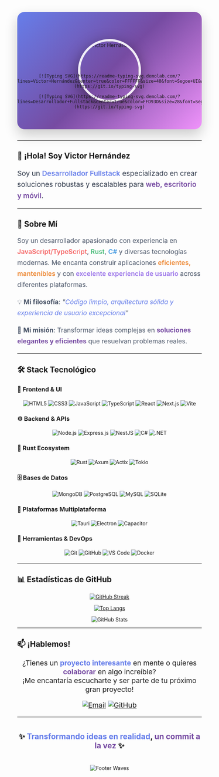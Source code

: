 <!-- Header con Efecto de Escritura -->
<div align="center">

<!-- Banner personalizado con gradiente mejorado -->
<div style="position: relative; height: 320px; background: linear-gradient(135deg, #667eea 0%, #764ba2 50%, #f093fb 100%); border-radius: 20px; margin-bottom: 30px; display: flex; align-items: center; justify-content: center; overflow: hidden; box-shadow: 0 15px 35px rgba(0,0,0,0.2);">
  
  <!-- Efecto de ondas -->
  <div style="position: absolute; bottom: 0; left: 0; width: 100%; height: 100px; background: url('https://raw.githubusercontent.com/creativetimofficial/argon-design-system/gh-pages/assets/img/wave.png') center/cover no-repeat; opacity: 0.4;"></div>
  
  <!-- Foto de perfil circular superpuesta -->
  <div style="position: absolute; top: 50%; left: 50%; transform: translate(-50%, -50%);">
    <img src="https://avatars.githubusercontent.com/u/181603194?v=4" 
         alt="Victor Hernández" 
         width="160" 
         height="160" 
         style="border-radius: 50%; border: 6px solid rgba(255,255,255,0.9); box-shadow: 0 12px 40px rgba(0,0,0,0.4);">
  </div>
  
  <!-- Texto del header con efecto de escritura -->
  <div style="position: absolute; bottom: 40px; width: 100%; text-align: center;">
    
    [![Typing SVG](https://readme-typing-svg.demolab.com/?lines=Victor+Hernández&center=true&color=FFFFFF&size=40&font=Segoe+UI&weight=800&width=500&height=60&duration=2000&pause=1000)](https://git.io/typing-svg)
    
    [![Typing SVG](https://readme-typing-svg.demolab.com/?lines=Desarrollador+Fullstack&center=true&color=FFD93D&size=28&font=Segoe+UI&weight=600&width=600&height=40&duration=1500&pause=800)](https://git.io/typing-svg)
    
  </div>
</div>

</div>

---

## 👋 **¡Hola! Soy Victor Hernández**

<div style="font-size: 1.2rem; line-height: 1.6; color: #2D3748;">
  
Soy un **<span style="color: #667eea; font-weight: 600;">Desarrollador Fullstack</span>** especializado en crear soluciones robustas y escalables para **<span style="color: #764ba2; font-weight: 600;">web, escritorio y móvil</span>**. 

</div>

---

## 🚀 **Sobre Mí**

<div style="font-size: 1.1rem; line-height: 1.7; color: #4A5568;">
  
Soy un desarrollador apasionado con experiencia en **<span style="color: #F56565; font-weight: 600;">JavaScript/TypeScript</span>**, **<span style="color: #48BB78; font-weight: 600;">Rust</span>**, **<span style="color: #4299E1; font-weight: 600;">C#</span>** y diversas tecnologías modernas. Me encanta construir aplicaciones **<span style="color: #ED8936; font-weight: 600;">eficientes, mantenibles</span>** y con **<span style="color: #9F7AEA; font-weight: 600;">excelente experiencia de usuario</span>** across diferentes plataformas.

💡 **Mi filosofía**: *"<span style="color: #667eea;">Código limpio, arquitectura sólida y experiencia de usuario excepcional</span>"*

🚀 **Mi misión**: Transformar ideas complejas en **<span style="color: #764ba2;">soluciones elegantes y eficientes</span>** que resuelvan problemas reales.

</div>

---

## 🛠️ **Stack Tecnológico**

### **🎨 Frontend & UI**
<div align="center" style="margin: 20px 0;">
  
![HTML5](https://img.shields.io/badge/HTML5-E34F26?style=for-the-badge&logo=html5&logoColor=white&labelColor=black)
![CSS3](https://img.shields.io/badge/CSS3-1572B6?style=for-the-badge&logo=css3&logoColor=white&labelColor=black)
![JavaScript](https://img.shields.io/badge/JavaScript-F7DF1E?style=for-the-badge&logo=javascript&logoColor=black&labelColor=black)
![TypeScript](https://img.shields.io/badge/TypeScript-007ACC?style=for-the-badge&logo=typescript&logoColor=white&labelColor=black)
![React](https://img.shields.io/badge/React-20232A?style=for-the-badge&logo=react&logoColor=61DAFB&labelColor=black)
![Next.js](https://img.shields.io/badge/Next.js-000000?style=for-the-badge&logo=next.js&logoColor=white&labelColor=black)
![Vite](https://img.shields.io/badge/Vite-646CFF?style=for-the-badge&logo=vite&logoColor=white&labelColor=black)

</div>

### **⚙️ Backend & APIs**
<div align="center" style="margin: 20px 0;">

![Node.js](https://img.shields.io/badge/Node.js-339933?style=for-the-badge&logo=nodedotjs&logoColor=white&labelColor=black)
![Express.js](https://img.shields.io/badge/Express.js-000000?style=for-the-badge&logo=express&logoColor=white&labelColor=black)
![NestJS](https://img.shields.io/badge/NestJS-E0234E?style=for-the-badge&logo=nestjs&logoColor=white&labelColor=black)
![C#](https://img.shields.io/badge/C%23-239120?style=for-the-badge&logo=c-sharp&logoColor=white&labelColor=black)
![.NET](https://img.shields.io/badge/.NET-512BD4?style=for-the-badge&logo=dotnet&logoColor=white&labelColor=black)

</div>

### **🦀 Rust Ecosystem**
<div align="center" style="margin: 20px 0;">

![Rust](https://img.shields.io/badge/Rust-000000?style=for-the-badge&logo=rust&logoColor=white&labelColor=black)
![Axum](https://img.shields.io/badge/Axum-000000?style=for-the-badge&logo=rust&logoColor=white&labelColor=black)
![Actix](https://img.shields.io/badge/Actix-000000?style=for-the-badge&logo=rust&logoColor=white&labelColor=black)
![Tokio](https://img.shields.io/badge/Tokio-000000?style=for-the-badge&logo=rust&logoColor=white&labelColor=black)

</div>

### **🗄️ Bases de Datos**
<div align="center" style="margin: 20px 0;">

![MongoDB](https://img.shields.io/badge/MongoDB-47A248?style=for-the-badge&logo=mongodb&logoColor=white&labelColor=black)
![PostgreSQL](https://img.shields.io/badge/PostgreSQL-4169E1?style=for-the-badge&logo=postgresql&logoColor=white&labelColor=black)
![MySQL](https://img.shields.io/badge/MySQL-4479A1?style=for-the-badge&logo=mysql&logoColor=white&labelColor=black)
![SQLite](https://img.shields.io/badge/SQLite-003B57?style=for-the-badge&logo=sqlite&logoColor=white&labelColor=black)

</div>

### **📱 Plataformas Multiplataforma**
<div align="center" style="margin: 20px 0;">

![Tauri](https://img.shields.io/badge/Tauri-FFC131?style=for-the-badge&logo=tauri&logoColor=black&labelColor=black)
![Electron](https://img.shields.io/badge/Electron-47848F?style=for-the-badge&logo=electron&logoColor=white&labelColor=black)
![Capacitor](https://img.shields.io/badge/Capacitor-119EED?style=for-the-badge&logo=capacitor&logoColor=white&labelColor=black)

</div>

### **🔧 Herramientas & DevOps**
<div align="center" style="margin: 20px 0;">

![Git](https://img.shields.io/badge/Git-F05032?style=for-the-badge&logo=git&logoColor=white&labelColor=black)
![GitHub](https://img.shields.io/badge/GitHub-181717?style=for-the-badge&logo=github&logoColor=white&labelColor=black)
![VS Code](https://img.shields.io/badge/VS_Code-007ACC?style=for-the-badge&logo=visual-studio-code&logoColor=white&labelColor=black)
![Docker](https://img.shields.io/badge/Docker-2496ED?style=for-the-badge&logo=docker&logoColor=white&labelColor=black)

</div>

---

## 📊 **Estadísticas de GitHub**

<div align="center">

<!-- Streak Stats con colores personalizados -->
[![GitHub Streak](https://streak-stats.demolab.com/?user=VictorHerdz10&theme=dark&hide_border=true&border_radius=15&locale=es&background=45%2C667eea%2C764ba2&fire=FF6B6B&currStreakLabel=FFD93D)](https://git.io/streak-stats)

<!-- Lenguajes más usados -->
[![Top Langs](https://github-readme-stats.vercel.app/api/top-langs/?username=VictorHerdz10&theme=dark&hide_border=true&border_radius=15&layout=compact&langs_count=8&bg_color=45,667eea,764ba2&title_color=FFFFFF&text_color=FFFFFF)](https://github.com/anuraghazra/github-readme-stats)

<!-- Stats generales -->
![GitHub Stats](https://github-readme-stats.vercel.app/api?username=VictorHerdz10&show_icons=true&theme=dark&hide_border=true&border_radius=15&count_private=true&bg_color=45,667eea,764ba2&title_color=FFFFFF&text_color=FFFFFF&icon_color=FFD93D)

</div>

---

## 📫 **¡Hablemos!**

<div align="center" style="font-size: 1.2rem;">

¿Tienes un **<span style="color: #667eea;">proyecto interesante</span>** en mente o quieres **<span style="color: #764ba2;">colaborar</span>** en algo increíble?  
¡Me encantaría escucharte y ser parte de tu próximo gran proyecto!

[![Email](https://img.shields.io/badge/📧_Email-victorhernandezsalcedo4@gmail.com-D14836?style=for-the-badge&logo=gmail&logoColor=white&labelColor=667eea)](mailto:victorhernandezsalcedo4@gmail.com)
[![GitHub](https://img.shields.io/badge/💻_GitHub-VictorHerdz10-181717?style=for-the-badge&logo=github&logoColor=white&labelColor=764ba2)](https://github.com/VictorHerdz10)

</div>

---

<div align="center" style="margin: 40px 0;">

## **✨ <span style="color: #667eea;">Transformando ideas en realidad</span>, <span style="color: #764ba2;">un commit a la vez</span> ✨**

</div>

<!-- Footer con Olas y Mensaje -->
<div align="center">

![Footer Waves](https://capsule-render.vercel.app/api?type=waving&color=gradient&height=150&section=footer&text=¡Gracias%20por%20visitar%20mi%20perfil!%20🚀&fontSize=20&fontColor=ffffff&animation=fadeIn)

</div>
